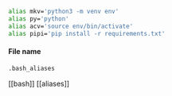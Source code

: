 ```bash
alias mkv='python3 -m venv env'
alias py='python'
alias acv='source env/bin/activate'
alias pipi='pip install -r requirements.txt'
```

#### File name
```bash
.bash_aliases
```

[[bash]]
[[aliases]]